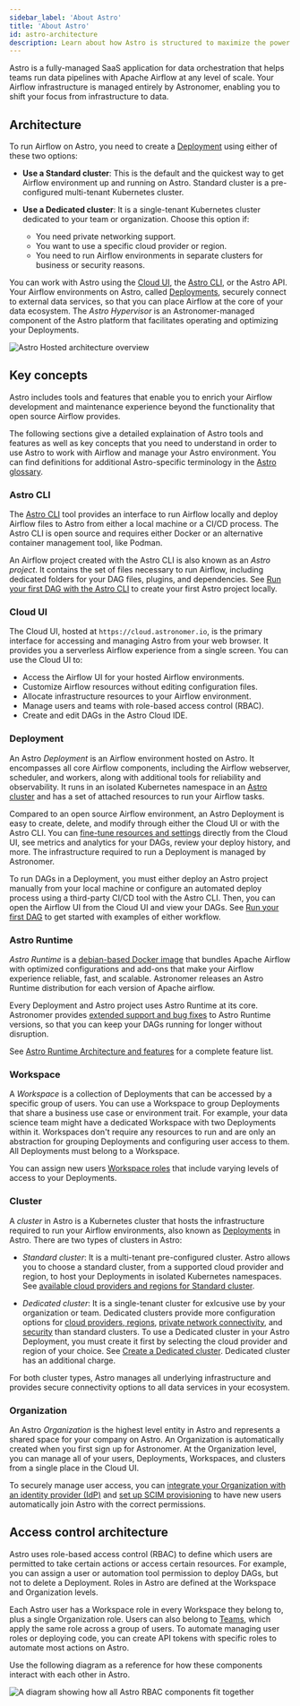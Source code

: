 ```yaml
---
sidebar_label: 'About Astro'
title: 'About Astro'
id: astro-architecture
description: Learn about how Astro is structured to maximize the power of Apache Airflow.
---
```


Astro is a fully-managed SaaS application for data orchestration that helps teams run data pipelines with Apache Airflow at any level of scale. Your Airflow infrastructure is managed entirely by Astronomer, enabling you to shift your focus from infrastructure to data. 

## Architecture

To run Airflow on Astro, you need to create a [Deployment](#deployment) using either of these two options:

- **Use a Standard cluster**: This is the default and the quickest way to get Airflow environment up and running on Astro. Standard cluster is a pre-configured multi-tenant Kubernetes cluster.

- **Use a Dedicated cluster**: It is a single-tenant Kubernetes cluster dedicated to your team or organization. Choose this option if:
    - You need private networking support.
    - You want to use a specific cloud provider or region.
    - You need to run Airflow environments in separate clusters for business or security reasons.

You can work with Astro using the [Cloud UI](#cloud-ui), the [Astro CLI](#astro-cli), or the Astro API. Your Airflow environments on Astro, called [Deployments](#deployment), securely connect to external data services, so that you can place Airflow at the core of your data ecosystem. The _Astro Hypervisor_ is an Astronomer-managed component of the Astro platform that facilitates operating and optimizing your Deployments. 

![Astro Hosted architecture overview](/img/docs/astro-architecture-lightmode.png)

## Key concepts

Astro includes tools and features that enable you to enrich your Airflow development and maintenance experience beyond the functionality that open source Airflow provides. 

The following sections give a detailed explaination of Astro tools and features as well as key concepts that you need to understand in order to use Astro to work with Airflow and manage your Astro environment. You can find definitions for additional Astro-specific terminology in the [Astro glossary](astro-glossary.md). 


### Astro CLI

The [Astro CLI](cli/overview.md) tool provides an interface to run Airflow locally and deploy Airflow files to Astro from either a local machine or a CI/CD process. The Astro CLI is open source and requires either Docker or an alternative container management tool, like Podman.

An Airflow project created with the Astro CLI is also known as an _Astro project_. It contains the set of files necessary to run Airflow, including dedicated folders for your DAG files, plugins, and dependencies. See [Run your first DAG with the Astro CLI](create-first-dag.md) to create your first Astro project locally.

### Cloud UI

The Cloud UI, hosted at `https://cloud.astronomer.io`, is the primary interface for accessing and managing Astro from your web browser. It provides you a serverless Airflow experience from a single screen. You can use the Cloud UI to:

- Access the Airflow UI for your hosted Airflow environments.
- Customize Airflow resources without editing configuration files.
- Allocate infrastructure resources to your Airflow environment.
- Manage users and teams with role-based access control (RBAC).
- Create and edit DAGs in the Astro Cloud IDE.

### Deployment

An Astro _Deployment_ is an Airflow environment hosted on Astro. It encompasses all core Airflow components, including the Airflow webserver, scheduler, and workers, along with additional tools for reliability and observability. It runs in an isolated Kubernetes namespace in an [Astro cluster](#cluster) and has a set of attached resources to run your Airflow tasks.

Compared to an open source Airflow environment, an Astro Deployment is easy to create, delete, and modify through either the Cloud UI or with the Astro CLI. You can [fine-tune resources and settings](deployment-settings.md) directly from the Cloud UI, see metrics and analytics for your DAGs, review your deploy history, and more. The infrastructure required to run a Deployment is managed by Astronomer.

To run DAGs in a Deployment, you must either deploy an Astro project manually from your local machine or configure an automated deploy process using a third-party CI/CD tool with the Astro CLI. Then, you can open the Airflow UI from the Cloud UI and view your DAGs. See [Run your first DAG](create-first-dag.md) to get started with examples of either workflow.

### Astro Runtime

_Astro Runtime_ is a [debian-based Docker image](https://quay.io/repository/astronomer/astro-runtime) that bundles Apache Airflow with optimized configurations and add-ons that make your Airflow experience reliable, fast, and scalable. Astronomer releases an Astro Runtime distribution for each version of Apache airflow.

Every Deployment and Astro project uses Astro Runtime at its core. Astronomer provides [extended support and bug fixes](runtime-version-lifecycle-policy.md) to Astro Runtime versions, so that you can keep your DAGs running for longer without disruption.

See [Astro Runtime Architecture and features](runtime-image-architecture.md) for a complete feature list.

### Workspace

A _Workspace_ is a collection of Deployments that can be accessed by a specific group of users. You can use a Workspace to group Deployments that share a business use case or environment trait. For example, your data science team might have a dedicated Workspace with two Deployments within it. Workspaces don't require any resources to run and are only an abstraction for grouping Deployments and configuring user access to them. All Deployments must belong to a Workspace.

You can assign new users [Workspace roles](user-permissions.md#workspace-roles) that include varying levels of access to your Deployments.

### Cluster

A _cluster_ in Astro is a Kubernetes cluster that hosts the infrastructure required to run your Airflow environments, also known as [Deployments](#deployment) in Astro. There are two types of clusters in Astro:

- *Standard cluster*: It is a multi-tenant pre-configured cluster. Astro allows you to choose a standard cluster, from a supported cloud provider and region, to host your Deployments in isolated Kubernetes namespaces. See [available cloud providers and regions for Standard cluster](resource-reference-hosted.md#standard-cluster-configurations).

- *Dedicated cluster*: It is a single-tenant cluster for exlcusive use by your organization or team. Dedicated clusters provide more configuration options for [cloud providers, regions](resource-reference-hosted.md#dedicated-cluster-configurations), [private network connectivity](https://docs.astronomer.io/astro/category/connect-to-external-resources), and [security](authorize-workspaces-to-a-cluster.md) than standard clusters. To use a Dedicated cluster in your Astro Deployment, you must create it first by selecting the cloud provider and region of your choice. See [Create a Dedicated cluster](create-dedicated-cluster.md). Dedicated cluster has an additional charge.

For both cluster types, Astro manages all underlying infrastructure and provides secure connectivity options to all data services in your ecosystem.

### Organization

An Astro _Organization_ is the highest level entity in Astro and represents a shared space for your company on Astro. An Organization is automatically created when you first sign up for Astronomer. At the Organization level, you can manage all of your users, Deployments, Workspaces, and clusters from a single place in the Cloud UI. 

To securely manage user access, you can [integrate your Organization with an identity provider (IdP)](configure-idp.md) and [set up SCIM provisioning](set-up-scim-provisioning.md) to have new users automatically join Astro with the correct permissions. 

## Access control architecture

Astro uses role-based access control (RBAC) to define which users are permitted to take certain actions or access certain resources. For example, you can assign a user or automation tool permission to deploy DAGs, but not to delete a Deployment. Roles in Astro are defined at the Workspace and Organization levels. 

Each Astro user has a Workspace role in every Workspace they belong to, plus a single Organization role. Users can also belong to [Teams](manage-teams.md), which apply the same role across a group of users. To automate managing user roles or deploying code, you can create API tokens with specific roles to automate most actions on Astro. 

Use the following diagram as a reference for how these components interact with each other in Astro.

![A diagram showing how all Astro RBAC components fit together](/img/docs/rbac-overview.png)